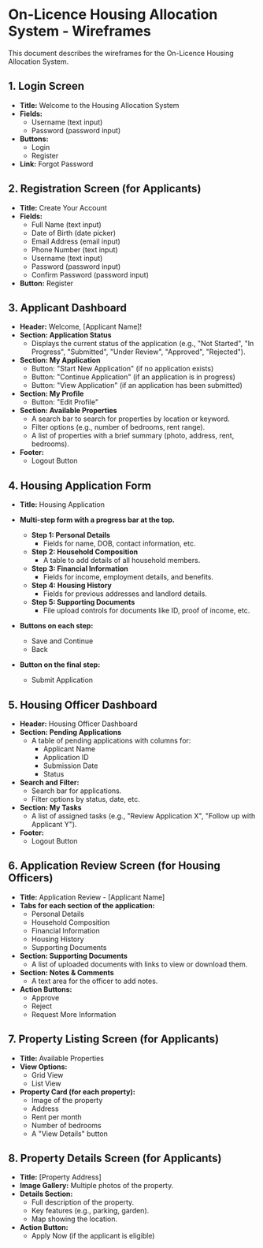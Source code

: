 
# On-Licence Housing Allocation System - Wireframes

This document describes the wireframes for the On-Licence Housing Allocation System.

## 1. Login Screen

*   **Title:** Welcome to the Housing Allocation System
*   **Fields:**
    *   Username (text input)
    *   Password (password input)
*   **Buttons:**
    *   Login
    *   Register
*   **Link:** Forgot Password

## 2. Registration Screen (for Applicants)

*   **Title:** Create Your Account
*   **Fields:**
    *   Full Name (text input)
    *   Date of Birth (date picker)
    *   Email Address (email input)
    *   Phone Number (text input)
    *   Username (text input)
    *   Password (password input)
    *   Confirm Password (password input)
*   **Button:** Register

## 3. Applicant Dashboard

*   **Header:** Welcome, [Applicant Name]!
*   **Section: Application Status**
    *   Displays the current status of the application (e.g., "Not Started", "In Progress", "Submitted", "Under Review", "Approved", "Rejected").
*   **Section: My Application**
    *   Button: "Start New Application" (if no application exists)
    *   Button: "Continue Application" (if an application is in progress)
    *   Button: "View Application" (if an application has been submitted)
*   **Section: My Profile**
    *   Button: "Edit Profile"
*   **Section: Available Properties**
    *   A search bar to search for properties by location or keyword.
    *   Filter options (e.g., number of bedrooms, rent range).
    *   A list of properties with a brief summary (photo, address, rent, bedrooms).
*   **Footer:**
    *   Logout Button

## 4. Housing Application Form

*   **Title:** Housing Application
*   **Multi-step form with a progress bar at the top.**

    *   **Step 1: Personal Details**
        *   Fields for name, DOB, contact information, etc.
    *   **Step 2: Household Composition**
        *   A table to add details of all household members.
    *   **Step 3: Financial Information**
        *   Fields for income, employment details, and benefits.
    *   **Step 4: Housing History**
        *   Fields for previous addresses and landlord details.
    *   **Step 5: Supporting Documents**
        *   File upload controls for documents like ID, proof of income, etc.

*   **Buttons on each step:**
    *   Save and Continue
    *   Back
*   **Button on the final step:**
    *   Submit Application

## 5. Housing Officer Dashboard

*   **Header:** Housing Officer Dashboard
*   **Section: Pending Applications**
    *   A table of pending applications with columns for:
        *   Applicant Name
        *   Application ID
        *   Submission Date
        *   Status
*   **Search and Filter:**
    *   Search bar for applications.
    *   Filter options by status, date, etc.
*   **Section: My Tasks**
    *   A list of assigned tasks (e.g., "Review Application X", "Follow up with Applicant Y").
*   **Footer:**
    *   Logout Button

## 6. Application Review Screen (for Housing Officers)

*   **Title:** Application Review - [Applicant Name]
*   **Tabs for each section of the application:**
    *   Personal Details
    *   Household Composition
    *   Financial Information
    *   Housing History
    *   Supporting Documents
*   **Section: Supporting Documents**
    *   A list of uploaded documents with links to view or download them.
*   **Section: Notes & Comments**
    *   A text area for the officer to add notes.
*   **Action Buttons:**
    *   Approve
    *   Reject
    *   Request More Information

## 7. Property Listing Screen (for Applicants)

*   **Title:** Available Properties
*   **View Options:**
    *   Grid View
    *   List View
*   **Property Card (for each property):**
    *   Image of the property
    *   Address
    *   Rent per month
    *   Number of bedrooms
    *   A "View Details" button

## 8. Property Details Screen (for Applicants)

*   **Title:** [Property Address]
*   **Image Gallery:** Multiple photos of the property.
*   **Details Section:**
    *   Full description of the property.
    *   Key features (e.g., parking, garden).
    *   Map showing the location.
*   **Action Button:**
    *   Apply Now (if the applicant is eligible)
